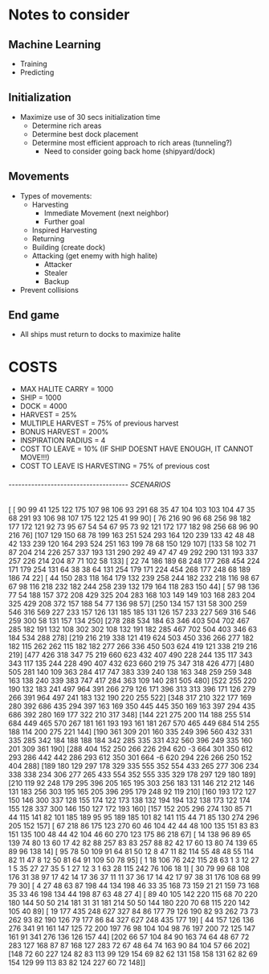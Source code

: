 # Notes to consider


## Machine Learning
* Training
* Predicting


## Initialization
* Maximize use of 30 secs initialization time
    * Determine rich areas
    * Determine best dock placement
    * Determine most efficient approach to rich areas (tunneling?)
        * Need to consider going back home (shipyard/dock)


## Movements
* Types of movements:
    * Harvesting
        * Immediate Movement (next neighbor)
        * Further goal
    * Inspired Harvesting
    * Returning
    * Building (create dock)
    * Attacking (get enemy with high halite)
        * Attacker
        * Stealer
        * Backup
* Prevent collisions


## End game
* All ships must return to docks to maximize halite


# COSTS

* MAX HALITE CARRY = 1000
* SHIP = 1000
* DOCK = 4000
* HARVEST = 25%
* MULTIPLE HARVEST = 75% of previous harvest
* BONUS HARVEST = 200%
* INSPIRATION RADIUS = 4
* COST TO LEAVE = 10% (IF SHIP DOESNT HAVE ENOUGH, IT CANNOT MOVE!!!)
* COST TO LEAVE IS HARVESTING = 75% of previous cost


###### ------------------------------------- SCENARIOS

[
 [ 90  99  41 125 122 175 107  98 106  93 291  68  35  47 104 103 103 104  47  35  68 291  93 106  98 107 175 122 125  41  99  90]
 [ 76 216  90  96  68 256  98 182 177 172 121  92  73  95  67  54  54  67  95  73  92 121 172 177 182  98 256  68  96  90 216  76]
 [107 129 150  68  78 199 163 251 524 293 164 120 239 133  42  48  48  42 133 239 120 164 293 524 251 163 199  78  68 150 129 107]
 [133  58 102  71  87 204 214 226 257 337 193 131 290 292  49  47  47  49 292 290 131 193 337 257 226 214 204  87  71 102  58 133]
 [ 22  74 186 189  68 248 177 268 454 224 171 179 254 131  64  38  38  64 131 254 179 171 224 454 268 177 248  68 189 186  74  22]
 [ 44 150 283 118 164 179 132 239 258 244 182 232 218 116  98  67  67  98 116 218 232 182 244 258 239 132 179 164 118 283 150  44]
 [ 57  98 136  77  54 188 157 372 208 429 325 204 283 168 103 149 149 103 168 283 204 325 429 208 372 157 188  54  77 136  98  57]
 [250 134 157 131  58 300 259 546 316 569 227 233 157 126 131 185 185 131 126 157 233 227 569 316 546 259 300  58 131 157 134 250]
 [278 288 534 184  63 346 403 504 702 467 285 182 191 132 108 302 302 108 132 191 182 285 467 702 504 403 346  63 184 534 288 278]
 [219 216 219 338 121 419 624 503 450 336 266 277 182 182 115 262 262 115 182 182 277 266 336 450 503 624 419 121 338 219 216 219]
 [477 426 318 347  75 219 660 623 432 407 490 228 244 135 117 343 343 117 135 244 228 490 407 432 623 660 219  75 347 318 426 477]
 [480 505 281 140 109 363 284 417 747 383 339 240 138 163 348 259 259 348 163 138 240 339 383 747 417 284 363 109 140 281 505 480]
 [522 255 220 190 132 183 241 497 964 391 266 279 126 171 396 313 313 396 171 126 279 266 391 964 497 241 183 132 190 220 255 522]
 [348 317 210 322 177 169 280 392 686 435 294 397 163 169 350 445 445 350 169 163 397 294 435 686 392 280 169 177 322 210 317 348]
 [144 221 275 200 114 188 255 514 684 449 465 570 267 181 161 193 193 161 181 267 570 465 449 684 514 255 188 114 200 275 221 144]
 [190 361 309 201 160 335 249 396 560 432 331 335 285 342 184 188 188 184 342 285 335 331 432 560 396 249 335 160 201 309 361 190]
 [288 404 152 250 266 226 294 620  -3 664 301 350 612 293 286 442 442 286 293 612 350 301 664  -6 620 294 226 266 250 152 404 288]
 [189 180 129 297 178 329 335 555 352 554 433 265 277 306 234 338 338 234 306 277 265 433 554 352 555 335 329 178 297 129 180 189]
 [210 119  92 248 179 295 396 205 165 195 303 256 183 131 146 212 212 146 131 183 256 303 195 165 205 396 295 179 248  92 119 210]
 [160 193 172 127 150 146 300 337 128 155 174 122 173 138 132 194 194 132 138 173 122 174 155 128 337 300 146 150 127 172 193 160]
 [157 152 205 296 274 130  85  71  44 115 141  82 101 185 189  95  95 189 185 101  82 141 115  44  71  85 130 274 296 205 152 157]
 [ 67 218  86 175 123 270  60  46 104  42  44  48 100 135 151  83  83 151 135 100  48  44  42 104  46  60 270 123 175  86 218  67]
 [ 14 138  96  89  65 139  74  80  13  60  17  42  82  88 257  83  83 257  88  82  42  17  60  13  80  74 139  65  89  96 138  14]
 [ 95  78  50 109  91  64  81  50  12   8  47  11  82 114  55  48  48  55 114  82  11  47   8  12  50  81  64  91 109  50  78  95]
 [  1  18 106  76 242 115  28  63   1   3  12  27   1   5  35  27  27  35   5   1  27  12   3   1  63  28 115 242  76 106  18   1]
 [ 30  79  99  68 108 176  31  38  97  17  42  14  17  36  37  11  11  37  36  17  14  42  17  97  38  31 176 108  68  99  79  30]
 [  4  27  48  63  87 198  44 134 198  46  33  35 168  73 159  21  21 159  73 168  35  33  46 198 134  44 198  87  63  48  27   4]
 [ 89  40 105 142 220 115  68  70 220 180 144  50  50 214 181  31  31 181 214  50  50 144 180 220  70  68 115 220 142 105  40  89]
 [ 19 177 435 248 627 327  84  86 177  79 126 190  82  93 262  73  73 262  93  82 190 126  79 177  86  84 327 627 248 435 177  19]
 [ 44 157 126 136 276 341  91 161 147 125  72 200 197  76  98 104 104  98  76 197 200  72 125 147 161  91 341 276 136 126 157  44]
 [202  66  57 104  84  90 163  74  64  48  67  72 283 127 168  87  87 168 127 283  72  67  48  64  74 163  90  84 104  57  66 202]
 [148  72  60 227 124  82  83 113  99 129 154  69  82  62 131 158 158 131  62  82  69 154 129  99 113  83  82 124 227  60  72 148]]
